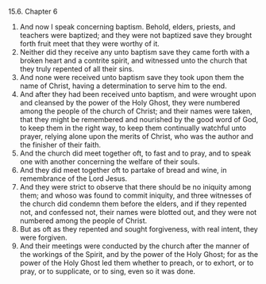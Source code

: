 15.6. Chapter 6
1. And now I speak concerning baptism. Behold, elders, priests, and teachers were baptized; and they were not baptized save they brought forth fruit meet that they were worthy of it.
2. Neither did they receive any unto baptism save they came forth with a broken heart and a contrite spirit, and witnessed unto the church that they truly repented of all their sins.
3. And none were received unto baptism save they took upon them the name of Christ, having a determination to serve him to the end.
4. And after they had been received unto baptism, and were wrought upon and cleansed by the power of the Holy Ghost, they were numbered among the people of the church of Christ; and their names were taken, that they might be remembered and nourished by the good word of God, to keep them in the right way, to keep them continually watchful unto prayer, relying alone upon the merits of Christ, who was the author and the finisher of their faith.
5. And the church did meet together oft, to fast and to pray, and to speak one with another concerning the welfare of their souls.
6. And they did meet together oft to partake of bread and wine, in remembrance of the Lord Jesus.
7. And they were strict to observe that there should be no iniquity among them; and whoso was found to commit iniquity, and three witnesses of the church did condemn them before the elders, and if they repented not, and confessed not, their names were blotted out, and they were not numbered among the people of Christ.
8. But as oft as they repented and sought forgiveness, with real intent, they were forgiven.
9. And their meetings were conducted by the church after the manner of the workings of the Spirit, and by the power of the Holy Ghost; for as the power of the Holy Ghost led them whether to preach, or to exhort, or to pray, or to supplicate, or to sing, even so it was done.


